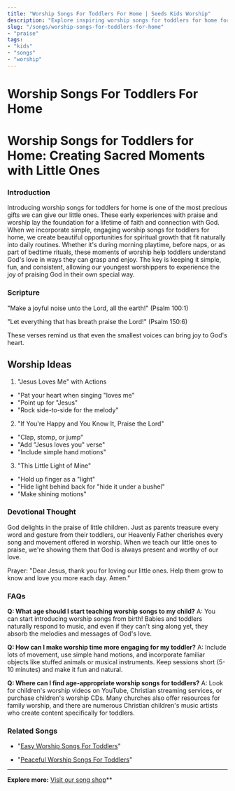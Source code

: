 ```yaml
---
title: "Worship Songs For Toddlers For Home | Seeds Kids Worship"
description: "Explore inspiring worship songs for toddlers for home for children's worship and faith development. Biblical music resources for families and ministry."
slug: "/songs/worship-songs-for-toddlers-for-home"
- "praise"
tags:
- "kids"
- "songs"
- "worship"
---
```


# Worship Songs For Toddlers For Home

# Worship Songs for Toddlers for Home: Creating Sacred Moments with Little Ones

### Introduction
Introducing worship songs for toddlers for home is one of the most precious gifts we can give our little ones. These early experiences with praise and worship lay the foundation for a lifetime of faith and connection with God. When we incorporate simple, engaging worship songs for toddlers for home, we create beautiful opportunities for spiritual growth that fit naturally into daily routines. Whether it's during morning playtime, before naps, or as part of bedtime rituals, these moments of worship help toddlers understand God's love in ways they can grasp and enjoy. The key is keeping it simple, fun, and consistent, allowing our youngest worshippers to experience the joy of praising God in their own special way.

### Scripture
"Make a joyful noise unto the Lord, all the earth!" (Psalm 100:1)

"Let everything that has breath praise the Lord!" (Psalm 150:6)

These verses remind us that even the smallest voices can bring joy to God's heart.

## Worship Ideas
1. "Jesus Loves Me" with Actions
- "Pat your heart when singing "loves me"
- "Point up for "Jesus"
- "Rock side-to-side for the melody"

2. "If You're Happy and You Know It, Praise the Lord"
- "Clap, stomp, or jump"
- "Add "Jesus loves you" verse"
- "Include simple hand motions"

3. "This Little Light of Mine"
- "Hold up finger as a "light"
- "Hide light behind back for "hide it under a bushel"
- "Make shining motions"

### Devotional Thought
God delights in the praise of little children. Just as parents treasure every word and gesture from their toddlers, our Heavenly Father cherishes every song and movement offered in worship. When we teach our little ones to praise, we're showing them that God is always present and worthy of our love.

Prayer: "Dear Jesus, thank you for loving our little ones. Help them grow to know and love you more each day. Amen."

### FAQs

**Q: What age should I start teaching worship songs to my child?**
A: You can start introducing worship songs from birth! Babies and toddlers naturally respond to music, and even if they can't sing along yet, they absorb the melodies and messages of God's love.

**Q: How can I make worship time more engaging for my toddler?**
A: Include lots of movement, use simple hand motions, and incorporate familiar objects like stuffed animals or musical instruments. Keep sessions short (5-10 minutes) and make it fun and natural.

**Q: Where can I find age-appropriate worship songs for toddlers?**
A: Look for children's worship videos on YouTube, Christian streaming services, or purchase children's worship CDs. Many churches also offer resources for family worship, and there are numerous Christian children's music artists who create content specifically for toddlers.

### Related Songs

- "[Easy Worship Songs For Toddlers](/songs/easy-worship-songs-for-toddlers/)"

- "[Peaceful Worship Songs For Toddlers](/songs/peaceful-worship-songs-for-toddlers/)"

---

**Explore more:** [Visit our song shop](https://seedskidsworship.com/shop)**

<!-- Schema Markup -->
<script type="application/ld+json">
{
  "@context": "https://schema.org",
  "@type": "MusicRecording",
  "name": "Worship Songs For Toddlers For Home",
  "byArtist": {
    "@type": "MusicGroup",
    "name": "Seeds Kids Worship"
  },
  "isFamilyFriendly": true,
  "url": "https://seedskidsworship.com/songs/worship-songs-for-toddlers-for-home/"
}
</script>